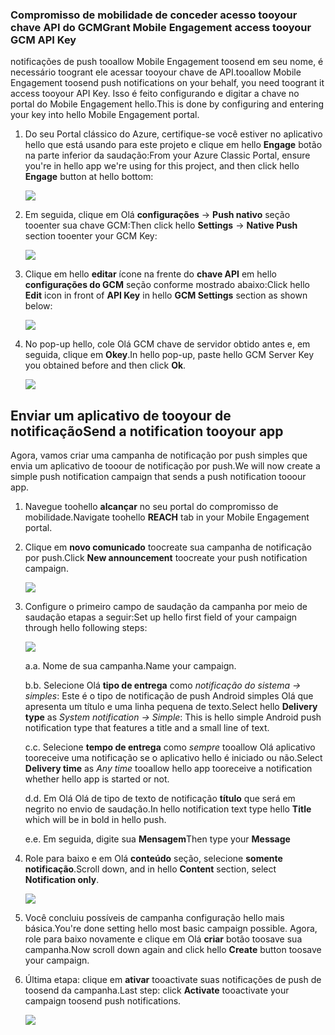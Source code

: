 ### <a name="grant-mobile-engagement-access-tooyour-gcm-api-key"></a><span data-ttu-id="5ad87-101">Compromisso de mobilidade de conceder acesso tooyour chave API do GCM</span><span class="sxs-lookup"><span data-stu-id="5ad87-101">Grant Mobile Engagement access tooyour GCM API Key</span></span>
<span data-ttu-id="5ad87-102">notificações de push tooallow Mobile Engagement toosend em seu nome, é necessário toogrant ele acessar tooyour chave de API.</span><span class="sxs-lookup"><span data-stu-id="5ad87-102">tooallow Mobile Engagement toosend push notifications on your behalf, you need toogrant it access tooyour API Key.</span></span> <span data-ttu-id="5ad87-103">Isso é feito configurando e digitar a chave no portal do Mobile Engagement hello.</span><span class="sxs-lookup"><span data-stu-id="5ad87-103">This is done by configuring and entering your key into hello Mobile Engagement portal.</span></span>

1. <span data-ttu-id="5ad87-104">Do seu Portal clássico do Azure, certifique-se você estiver no aplicativo hello que está usando para este projeto e clique em hello **Engage** botão na parte inferior da saudação:</span><span class="sxs-lookup"><span data-stu-id="5ad87-104">From your Azure Classic Portal, ensure you're in hello app we're using for this project, and then click hello **Engage** button at hello bottom:</span></span>
   
    ![](./media/mobile-engagement-android-send-push/engage-button.png)
2. <span data-ttu-id="5ad87-105">Em seguida, clique em Olá **configurações** -> **Push nativo** seção tooenter sua chave GCM:</span><span class="sxs-lookup"><span data-stu-id="5ad87-105">Then click hello **Settings** -> **Native Push** section tooenter your GCM Key:</span></span>
   
    ![](./media/mobile-engagement-android-send-push/engagement-portal.png)
3. <span data-ttu-id="5ad87-106">Clique em hello **editar** ícone na frente do **chave API** em hello **configurações do GCM** seção conforme mostrado abaixo:</span><span class="sxs-lookup"><span data-stu-id="5ad87-106">Click hello **Edit** icon in front of **API Key** in hello **GCM Settings** section as shown below:</span></span>
   
    ![](./media/mobile-engagement-android-send-push/native-push-settings.png)
4. <span data-ttu-id="5ad87-107">No pop-up hello, cole Olá GCM chave de servidor obtido antes e, em seguida, clique em **Okey**.</span><span class="sxs-lookup"><span data-stu-id="5ad87-107">In hello pop-up, paste hello GCM Server Key you obtained before and then click **Ok**.</span></span>
   
    ![](./media/mobile-engagement-android-send-push/api-key.png)

## <span data-ttu-id="5ad87-108"><a id="send"></a>Enviar um aplicativo de tooyour de notificação</span><span class="sxs-lookup"><span data-stu-id="5ad87-108"><a id="send"></a>Send a notification tooyour app</span></span>
<span data-ttu-id="5ad87-109">Agora, vamos criar uma campanha de notificação por push simples que envia um aplicativo de tooour de notificação por push.</span><span class="sxs-lookup"><span data-stu-id="5ad87-109">We will now create a simple push notification campaign that sends a push notification tooour app.</span></span>

1. <span data-ttu-id="5ad87-110">Navegue toohello **alcançar** no seu portal do compromisso de mobilidade.</span><span class="sxs-lookup"><span data-stu-id="5ad87-110">Navigate toohello **REACH** tab in your Mobile Engagement portal.</span></span>
2. <span data-ttu-id="5ad87-111">Clique em **novo comunicado** toocreate sua campanha de notificação por push.</span><span class="sxs-lookup"><span data-stu-id="5ad87-111">Click **New announcement** toocreate your push notification campaign.</span></span>
   
    ![](./media/mobile-engagement-android-send-push/new-announcement.png)
3. <span data-ttu-id="5ad87-112">Configure o primeiro campo de saudação da campanha por meio de saudação etapas a seguir:</span><span class="sxs-lookup"><span data-stu-id="5ad87-112">Set up hello first field of your campaign through hello following steps:</span></span>
   
    ![](./media/mobile-engagement-android-send-push/campaign-first-params.png)
   
    <span data-ttu-id="5ad87-113">a.</span><span class="sxs-lookup"><span data-stu-id="5ad87-113">a.</span></span> <span data-ttu-id="5ad87-114">Nome de sua campanha.</span><span class="sxs-lookup"><span data-stu-id="5ad87-114">Name your campaign.</span></span>
   
    <span data-ttu-id="5ad87-115">b.</span><span class="sxs-lookup"><span data-stu-id="5ad87-115">b.</span></span> <span data-ttu-id="5ad87-116">Selecione Olá **tipo de entrega** como *notificação do sistema -> simples*: Este é o tipo de notificação de push Android simples Olá que apresenta um título e uma linha pequena de texto.</span><span class="sxs-lookup"><span data-stu-id="5ad87-116">Select hello **Delivery type** as *System notification -> Simple*: This is hello simple Android push notification type that features a title and a small line of text.</span></span>
   
    <span data-ttu-id="5ad87-117">c.</span><span class="sxs-lookup"><span data-stu-id="5ad87-117">c.</span></span> <span data-ttu-id="5ad87-118">Selecione **tempo de entrega** como *sempre* tooallow Olá aplicativo tooreceive uma notificação se o aplicativo hello é iniciado ou não.</span><span class="sxs-lookup"><span data-stu-id="5ad87-118">Select **Delivery time** as *Any time* tooallow hello app tooreceive a notification whether hello app is started or not.</span></span>
   
    <span data-ttu-id="5ad87-119">d.</span><span class="sxs-lookup"><span data-stu-id="5ad87-119">d.</span></span> <span data-ttu-id="5ad87-120">Em Olá Olá de tipo de texto de notificação **título** que será em negrito no envio de saudação.</span><span class="sxs-lookup"><span data-stu-id="5ad87-120">In hello notification text type hello **Title** which will be in bold in hello push.</span></span>
   
    <span data-ttu-id="5ad87-121">e.</span><span class="sxs-lookup"><span data-stu-id="5ad87-121">e.</span></span> <span data-ttu-id="5ad87-122">Em seguida, digite sua **Mensagem**</span><span class="sxs-lookup"><span data-stu-id="5ad87-122">Then type your **Message**</span></span>
4. <span data-ttu-id="5ad87-123">Role para baixo e em Olá **conteúdo** seção, selecione **somente notificação**.</span><span class="sxs-lookup"><span data-stu-id="5ad87-123">Scroll down, and in hello **Content** section, select **Notification only**.</span></span>
   
    ![](./media/mobile-engagement-android-send-push/campaign-content.png)
5. <span data-ttu-id="5ad87-124">Você concluiu possíveis de campanha configuração hello mais básica.</span><span class="sxs-lookup"><span data-stu-id="5ad87-124">You're done setting hello most basic campaign possible.</span></span> <span data-ttu-id="5ad87-125">Agora, role para baixo novamente e clique em Olá **criar** botão toosave sua campanha.</span><span class="sxs-lookup"><span data-stu-id="5ad87-125">Now scroll down again and click hello **Create** button toosave your campaign.</span></span>
6. <span data-ttu-id="5ad87-126">Última etapa: clique em **ativar** tooactivate suas notificações de push de toosend da campanha.</span><span class="sxs-lookup"><span data-stu-id="5ad87-126">Last step: click **Activate** tooactivate your campaign toosend push notifications.</span></span>
   
    ![](./media/mobile-engagement-android-send-push/campaign-activate.png)

